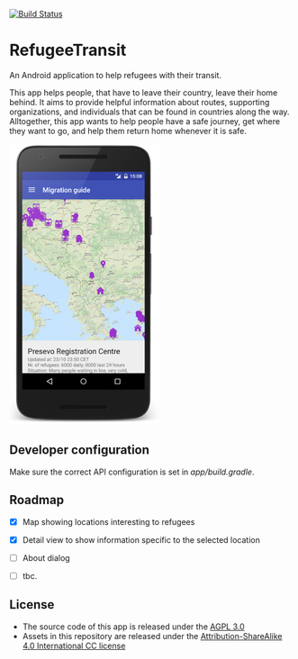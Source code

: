 [![Build Status](https://snap-ci.com/refugeehackathon/refugeetransit-android/branch/master/build_image)](https://snap-ci.com/refugeehackathon/refugeetransit-android/branch/master)

# RefugeeTransit

An Android application to help refugees with their transit.

This app helps people, that have to leave their country, leave their home behind. It
aims to provide helpful information about routes, supporting organizations, and individuals
that can be found in countries along the way. Alltogether, this app wants to help people
have a safe journey, get where they want to go, and help them return home whenever it is safe.

![Screenshot of the application][app-screenshot]


## Developer configuration

Make sure the correct API configuration is set in *app/build.gradle*.


## Roadmap

* [x] Map showing locations interesting to refugees
* [x] Detail view to show information specific to the selected location
* [ ] About dialog
* [ ] tbc.


## License

* The source code of this app is released under the [AGPL 3.0][agpl30]
* Assets in this repository are released under the [Attribution-ShareAlike 4.0 International CC license][ccsa40]


[app-screenshot]: https://raw.githubusercontent.com/refugeehackathon/refugeetransit-design/master/press/android/MigrationGuide-Android-500.png
[agpl30]: https://www.gnu.org/licenses/agpl-3.0.html
[ccsa40]: http://creativecommons.org/licenses/by-sa/4.0/
